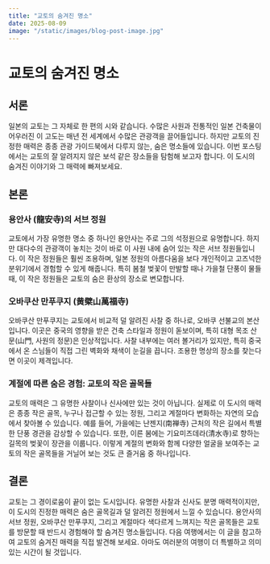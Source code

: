 ```yaml
---
title: "교토의 숨겨진 명소"
date: 2025-08-09
image: "/static/images/blog-post-image.jpg"
---
```

# 교토의 숨겨진 명소

## 서론
일본의 교토는 그 자체로 한 편의 시와 같습니다. 수많은 사원과 전통적인 일본 건축물이 어우러진 이 고도는 매년 전 세계에서 수많은 관광객을 끌어들입니다. 하지만 교토의 진정한 매력은 종종 관광 가이드북에서 다루지 않는, 숨은 명소들에 있습니다. 이번 포스팅에서는 교토의 잘 알려지지 않은 보석 같은 장소들을 탐험해 보고자 합니다. 이 도시의 숨겨진 이야기와 그 매력에 빠져보세요.

## 본론
### 용안사 (龍安寺)의 서브 정원
교토에서 가장 유명한 명소 중 하나인 용안사는 주로 그의 석정원으로 유명합니다. 하지만 대다수의 관광객이 놓치는 것이 바로 이 사원 내에 숨어 있는 작은 서브 정원들입니다. 이 작은 정원들은 훨씬 조용하며, 일본 정원의 아름다움을 보다 개인적이고 고즈넉한 분위기에서 경험할 수 있게 해줍니다. 특히 봄철 벚꽃이 만발할 때나 가을철 단풍이 물들 때, 이 작은 정원들은 교토의 숨은 환상의 장소로 변모합니다.

### 오바쿠산 만푸쿠지 (黄檗山萬福寺)
오바쿠산 만푸쿠지는 교토에서 비교적 덜 알려진 사찰 중 하나로, 오바쿠 선불교의 본산입니다. 이곳은 중국의 영향을 받은 건축 스타일과 정원이 돋보이며, 특히 대형 목조 산문(山門, 사원의 정문)은 인상적입니다. 사찰 내부에는 여러 볼거리가 있지만, 특히 중국에서 온 스님들이 직접 그린 벽화와 채색이 눈길을 끕니다. 조용한 명상의 장소를 찾는다면 이곳이 제격입니다.

### 계절에 따른 숨은 경험: 교토의 작은 골목들
교토의 매력은 그 유명한 사찰이나 신사에만 있는 것이 아닙니다. 실제로 이 도시의 매력은 종종 작은 골목, 누구나 접근할 수 있는 정원, 그리고 계절마다 변화하는 자연의 모습에서 찾아볼 수 있습니다. 예를 들어, 가을에는 난젠지(南禅寺) 근처의 작은 길에서 특별한 단풍 경관을 감상할 수 있습니다. 또한, 이른 봄에는 기요미즈데라(清水寺)로 향하는 길목의 벚꽃이 장관을 이룹니다. 이렇게 계절의 변화와 함께 다양한 얼굴을 보여주는 교토의 작은 골목들을 거닐어 보는 것도 큰 즐거움 중 하나입니다.

## 결론
교토는 그 경이로움이 끝이 없는 도시입니다. 유명한 사찰과 신사도 분명 매력적이지만, 이 도시의 진정한 매력은 숨은 골목길과 덜 알려진 정원에서 느낄 수 있습니다. 용안사의 서브 정원, 오바쿠산 만푸쿠지, 그리고 계절마다 색다르게 느껴지는 작은 골목들은 교토를 방문할 때 반드시 경험해야 할 숨겨진 명소들입니다. 다음 여행에서는 이 글을 참고하여 교토의 숨겨진 매력을 직접 발견해 보세요. 아마도 여러분의 여행이 더 특별하고 의미 있는 시간이 될 것입니다.